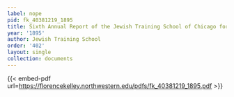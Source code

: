 ```yaml
---
label: nope
pid: fk_40381219_1895
title: Sixth Annual Report of the Jewish Training School of Chicago for 1894-95
year: '1895'
author: Jewish Training School
order: '402'
layout: single
collection: documents
---
```



{{< embed-pdf url=https://florencekelley.northwestern.edu/pdfs/fk_40381219_1895.pdf >}}
